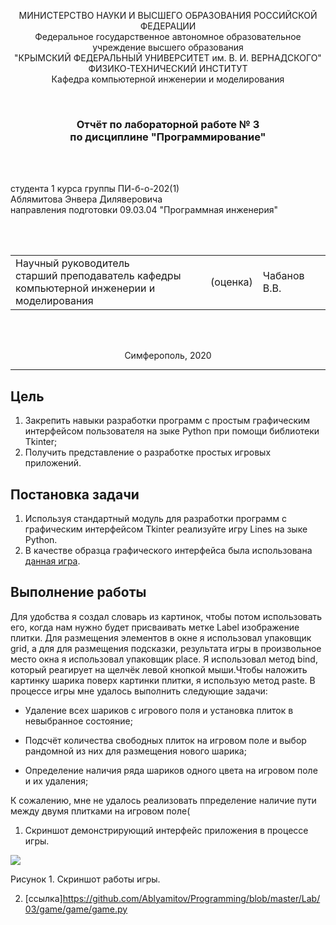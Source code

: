 <p align="center">МИНИСТЕРСТВО НАУКИ  И ВЫСШЕГО ОБРАЗОВАНИЯ РОССИЙСКОЙ ФЕДЕРАЦИИ<br>
Федеральное государственное автономное образовательное учреждение высшего образования<br>
"КРЫМСКИЙ ФЕДЕРАЛЬНЫЙ УНИВЕРСИТЕТ им. В. И. ВЕРНАДСКОГО"<br>
ФИЗИКО-ТЕХНИЧЕСКИЙ ИНСТИТУТ<br>
Кафедра компьютерной инженерии и моделирования</p>
<br>

<h3 align="center">Отчёт по лабораторной работе № 3<br> по дисциплине "Программирование"</h3>

<br>

<br>

<p>студента 1 курса группы ПИ-б-о-202(1)<br>
Аблямитова Энвера Диляверовича<br>
направления подготовки 09.03.04 "Программная инженерия"</p>

<br>

<br>

<table>
<tr><td>Научный руководитель<br> старший преподаватель кафедры<br> компьютерной инженерии и моделирования</td>
<td>(оценка)</td>
<td>Чабанов В.В.</td>
</tr>
</table>

<br>

<br>

<p align="center">Симферополь, 2020</p>
<hr>

## Цель

1. Закрепить навыки разработки программ с простым графическим интерфейсом пользователя на зыке Python при помощи библиотеки Tkinter;
2. Получить представление о разработке простых игровых приложений.

## Постановка задачи

1. Используя стандартный модуль для разработки программ с графическим интерфейсом Tkinter реализуйте игру Lines на зыке Python.
2. В качестве образца графического интерфейса была использована [данная игра](http://game-shariki.ru/linii-2).

## Выполнение работы
Для удобства я создал словарь из картинок, чтобы потом использовать его, когда нам нужно будет присваивать метке Label изображение плитки. Для размещения элементов в окне я использовал упаковщик grid, а для для размещения подсказки, результата игры в произвольное место окна я использовал упаковщик place. Я использовал метод bind, который реагирует на щелчёк левой кнопкой мыши.Чтобы наложить картинку шарика поверх картинки плитки, я использую метод paste.
В процессе игры мне удалось выполнить следующие задачи:

 - Удаление всех шариков с игрового поля и установка плиток в невыбранное состояние;
        
 - Подсчёт количества свободных плиток на игровом поле и выбор рандомной из них для размещения нового шарика;
        
 - Определение наличия ряда шариков одного цвета на игровом поле и их удаления;
 
 К сожалению, мне не удалось реализовать ппределение наличие пути между двумя плитками на игровом поле(
 
 1. Скриншот демонстрирующий интерфейс приложения в процессе игры.
 
 ![](/icon/game.png)
 
 Рисунок 1. Скриншот работы игры.
 
 2. [ссылка]https://github.com/Ablyamitov/Programming/blob/master/Lab/03/game/game/game.py

